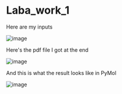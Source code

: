# Laba_work_1
Here are my inputs

![image](https://github.com/Macarchic/Laba_work_1/assets/151094507/46226a2c-2d4c-4c2c-8b30-e3c7ead44c68)


Here's the pdf file I got at the end

![image](https://github.com/Macarchic/Laba_work_1/assets/151094507/fb4e782e-f3ab-4e85-bd80-4e297fc4d61c)


And this is what the result looks like in PyMol 

![image](https://github.com/Macarchic/Laba_work_1/assets/151094507/f2b09b47-7fa3-4e4d-bdd4-b23e26f195b4)
